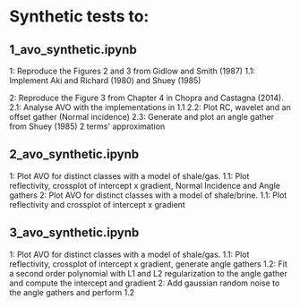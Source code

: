 # Synthetic tests to:

## 1_avo_synthetic.ipynb

  1: Reproduce the Figures 2 and 3 from Gidlow and Smith (1987)
    1.1: Implement Aki and Richard (1980) and Shuey (1985)

  2: Reproduce the Figure 3 from Chapter 4 in Chopra and Castagna (2014).
    2.1: Analyse AVO with the implementations in 1.1
    2.2: Plot RC, wavelet and an offset gather (Normal incidence)
    2.3: Generate and plot an angle gather from Shuey (1985) 2 terms' approximation
    
## 2_avo_synthetic.ipynb

  1: Plot AVO for distinct classes with a model of shale/gas.
    1.1: Plot reflectivity, crossplot of intercept x gradient, Normal Incidence and Angle gathers
  2: Plot AVO for distinct classes with a model of shale/brine.
    1.1: Plot reflectivity and crossplot of intercept x gradient
    
 ## 3_avo_synthetic.ipynb

  1: Plot AVO for distinct classes with a model of shale/gas.
    1.1: Plot reflectivity, crossplot of intercept x gradient, generate angle gathers
    1.2: Fit a second order polynomial with L1 and L2 regularization to the angle gather and compute the intercept and gradient
  2: Add gaussian random noise to the angle gathers and perform 1.2

